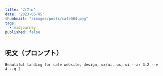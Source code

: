 ```yaml
---
title: 'カフェ'
date: '2023-05-05'
thumbnail: "/images/posts/cafe004.png"
tags:
  - midjourney
published: false
---
```


## 呪文（プロンプト）
```
Beautiful landing for cafe website, design, ux/ui, ux, ui --ar 3:2 --v 4 --q 2
```